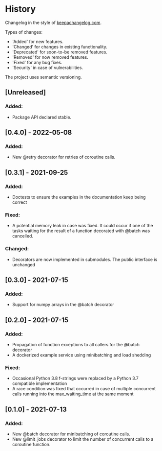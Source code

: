# History
Changelog in the style of [keepachangelog.com](https://keepachangelog.com/).

Types of changes:
* 'Added' for new features.
* 'Changed' for changes in existing functionality.
* 'Deprecated' for soon-to-be removed features.
* 'Removed' for now removed features.
* 'Fixed' for any bug fixes.
* 'Security' in case of vulnerabilities.

The project uses semantic versioning.

## [Unreleased]
### Added:
* Package API declared stable.

## [0.4.0] - 2022-05-08
### Added:
* New @retry decorator for retries of coroutine calls.

## [0.3.1] - 2021-09-25
### Added:
* Doctests to ensure the examples in the documentation keep being correct

### Fixed:
* A potential memory leak in case was fixed. It could occur if one of the tasks waiting for the
  result of a function decorated with @batch was cancelled.

### Changed:
* Decorators are now implemented in submodules. The public interface is unchanged

## [0.3.0] - 2021-07-15
### Added:
* Support for numpy arrays in the @batch decorator

## [0.2.0] - 2021-07-15
### Added:
* Propagation of function exceptions to all callers for the @batch decorator
* A dockerized example service using minibatching and load shedding

### Fixed:
* Occasional Python 3.8 f-strings were replaced by a Python 3.7 compatible implementation
* A race condition was fixed that occurred in case of multiple concurrent calls running into the
  max_waiting_time at the same moment

## [0.1.0] - 2021-07-13
### Added:
* New @batch decorator for minibatching of coroutine calls.
* New @limit_jobs decorator to limit the number of concurrent calls to a coroutine function.
